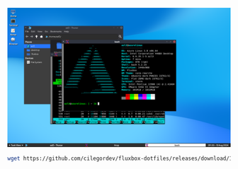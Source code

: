 ![](https://raw.githubusercontent.com/cilegordev/fluxbox-dotfiles/main/Azure%20Linux-2024-08-10-09-00-30.png)

```bash
wget https://github.com/cilegordev/fluxbox-dotfiles/releases/download/1.0.0/dotfiles.tar.gz && tar -xf dotfiles.tar.gz && mv dotfiles/.* ~ && sudo mv dotfiles/Adwaita-dark-PONIES /usr/share/themes/ && sudo mv dotfiles/Flat-ZOMG-dark /usr/share/icons/
```
